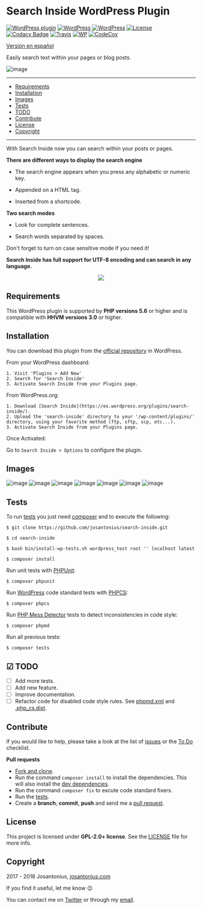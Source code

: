 # Search Inside WordPress Plugin

[![WordPress plugin](https://img.shields.io/wordpress/plugin/v/search-inside.svg)](https://wordpress.org/plugins/search-inside/) [![WordPress](https://img.shields.io/wordpress/plugin/dt/search-inside.svg)](https://wordpress.org/plugins/search-inside/) [![WordPress](https://img.shields.io/wordpress/v/search-inside.svg)](https://wordpress.org/plugins/search-inside/) [![License](https://poser.pugx.org/josantonius/search-inside/license)](https://packagist.org/packages/josantonius/search-inside) [![Codacy Badge](https://api.codacy.com/project/badge/Grade/d1387a03980b4e19a40e568942d92e2c)](https://www.codacy.com/app/Josantonius/search-inside?utm_source=github.com&amp;utm_medium=referral&amp;utm_content=Josantonius/search-inside&amp;utm_campaign=Badge_Grade) [![Travis](https://travis-ci.org/josantonius/search-inside.svg)](https://travis-ci.org/josantonius/search-inside) [![WP](https://img.shields.io/badge/WordPress-Standar-1abc9c.svg)](https://github.com/WordPress-Coding-Standards/WordPress-Coding-Standards/) [![CodeCov](https://codecov.io/gh/josantonius/search-inside/branch/master/graph/badge.svg)](https://codecov.io/gh/josantonius/search-inside)

[Versión en español](README-ES.md)

Easily search text within your pages or blog posts.

![image](resources/banner-1544x500.png)

---

- [Requirements](#requirements)
- [Installation](#installation)
- [Images](#images)
- [Tests](#tests)
- [TODO](#-todo)
- [Contribute](#contribute)
- [License](#license)
- [Copyright](#copyright)

---

With Search Inside now you can search within your posts or pages. 

**There are different ways to display the search engine**

- The search engine appears when you press any alphabetic or numeric key.

- Appended on a HTML tag.

- Inserted from a shortcode.

**Two search modes**

- Look for complete sentences.

- Search words separated by spaces. 

Don't forget to turn on case sensitive mode if you need it!

**Search Inside has full support for UTF-8 encoding and can search in any language.**

<p align="center">
  <a href="https://youtu.be/MCl9j7119uU" title="Search Inside">
    <img src="resources/thumbnail-english-video.png">
  </a>
</p>

## Requirements

This WordPress plugin is supported by **PHP versions 5.6** or higher and is compatible with **HHVM versions 3.0** or higher.

## Installation

You can download this plugin from the [official repository](https://es.wordpress.org/plugins/search-inside/) in WordPress.

From your WordPress dashboard:

	1. Visit 'Plugins > Add New'
	2. Search for 'Search Inside'
	3. Activate Search Inside from your Plugins page.

From WordPress.org:

	1. Download [Search Inside](https://es.wordpress.org/plugins/search-inside/).
	2. Upload the 'search-inside' directory to your '/wp-content/plugins/' directory, using your favorite method (ftp, sftp, scp, etc...).
	3. Activate Search Inside from your Plugins page.

Once Activated:
	
Go to `Search Inside > Options` to configure the plugin.

## Images

![image](resources/screenshot-1.png)
![image](resources/screenshot-2.png)
![image](resources/screenshot-3.png)
![image](resources/screenshot-7.png)
![image](resources/screenshot-8.png)
![image](resources/screenshot-9.png)
![image](resources/screenshot-10.png)

## Tests 

To run [tests](tests) you just need [composer](http://getcomposer.org/download/) and to execute the following:

    $ git clone https://github.com/josantonius/search-inside.git
    
    $ cd search-inside

    $ bash bin/install-wp-tests.sh wordpress_test root '' localhost latest

    $ composer install

Run unit tests with [PHPUnit](https://phpunit.de/):

    $ composer phpunit

Run [WordPress](https://github.com/WordPress-Coding-Standards/WordPress-Coding-Standards/) code standard tests with [PHPCS](https://github.com/squizlabs/PHP_CodeSniffer):

    $ composer phpcs

Run [PHP Mess Detector](https://phpmd.org/) tests to detect inconsistencies in code style:

    $ composer phpmd

Run all previous tests:

    $ composer tests

## ☑ TODO

- [ ] Add more tests.
- [ ] Add new feature.
- [ ] Improve documentation.
- [ ] Refactor code for disabled code style rules. See [phpmd.xml](phpmd.xml) and [.php_cs.dist](.php_cs.dist).

## Contribute

If you would like to help, please take a look at the list of
[issues](https://github.com/josantonius/search-inside/issues) or the [To Do](#-todo) checklist.

**Pull requests**

* [Fork and clone](https://help.github.com/articles/fork-a-repo).
* Run the command `composer install` to install the dependencies.
  This will also install the [dev dependencies](https://getcomposer.org/doc/03-cli.md#install).
* Run the command `composer fix` to excute code standard fixers.
* Run the [tests](#tests).
* Create a **branch**, **commit**, **push** and send me a
  [pull request](https://help.github.com/articles/using-pull-requests).

## License

This project is licensed under **GPL-2.0+ license**. See the [LICENSE](LICENSE) file for more info.

## Copyright

2017 - 2018 Josantonius, [josantonius.com](https://josantonius.com/)

If you find it useful, let me know :wink:

You can contact me on [Twitter](https://twitter.com/Josantonius) or through my [email](mailto:hello@josantonius.com).
